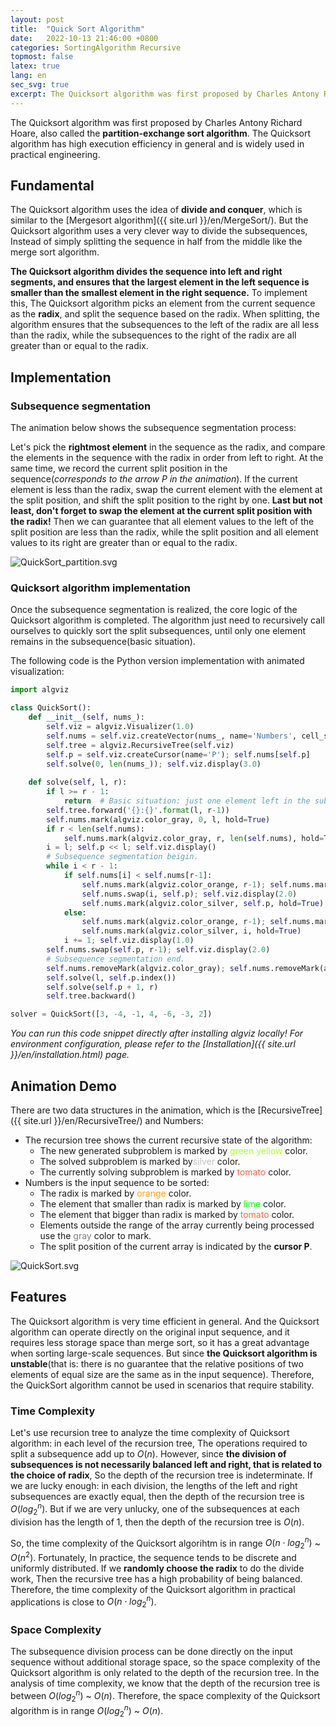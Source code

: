 ```yaml
---
layout: post
title:  "Quick Sort Algorithm"
date:   2022-10-13 21:46:00 +0800
categories: SortingAlgorithm Recursive
topmost: false
latex: true
lang: en
sec_svg: true
excerpt: The Quicksort algorithm was first proposed by Charles Antony Richard Hoare, also called the partition-exchange sort algorithm. The Quicksort algorithm has high execution efficiency in general and is widely used in practical engineering.
---
```


The Quicksort algorithm was first proposed by Charles Antony Richard Hoare, also called the **partition-exchange sort algorithm**. The Quicksort algorithm has high execution efficiency in general and is widely used in practical engineering.

## Fundamental

The Quicksort algorithm uses the idea of **divide and conquer**, which is similar to the [Mergesort algorithm]({{ site.url }}/en/MergeSort/). But the Quicksort algorithm uses a very clever way to divide the subsequences, Instead of simply splitting the sequence in half from the middle like the merge sort algorithm.

**The Quicksort algorithm divides the sequence into left and right segments, and ensures that the largest element in the left sequence is smaller than the smallest element in the right sequence.** To implement this, The Quicksort algorithm picks an element from the current sequence as the **radix**, and split the sequence based on the radix. When splitting, the algorithm ensures that the subsequences to the left of the radix are all less than the radix, while the subsequences to the right of the radix are all greater than or equal to the radix.

## Implementation

### Subsequence segmentation

The animation below shows the subsequence segmentation process:

Let's pick the **rightmost element** in the sequence as the radix, and compare the elements in the sequence with the radix in order from left to right. At the same time, we record the current split position in the sequence(*corresponds to the arrow P in the animation*). If the current element is less than the radix, swap the current element with the element at the split position, and shift the split position to the right by one. **Last but not least, don't forget to swap the element at the current split position with the radix!** Then we can guarantee that all element values to the left of the split position are less than the radix, while the split position and all element values to its right are greater than or equal to the radix.

![QuickSort_partition.svg](https://cdn.jsdelivr.net/gh/zjl9959/algviz-launch@master/svgs/QuickSort_partition.svg)

### Quicksort algorithm implementation

Once the subsequence segmentation is realized, the core logic of the Quicksort algorithm is completed. The algorithm just need to recursively call ourselves to quickly sort the split subsequences, until only one element remains in the subsequence(basic situation).

The following code is the Python version implementation with animated visualization:

```python
import algviz

class QuickSort():
    def __init__(self, nums_):
        self.viz = algviz.Visualizer(1.0)
        self.nums = self.viz.createVector(nums_, name='Numbers', cell_size=(40,200), histogram=True)
        self.tree = algviz.RecursiveTree(self.viz)
        self.p = self.viz.createCursor(name='P'); self.nums[self.p]
        self.solve(0, len(nums_)); self.viz.display(3.0)
    
    def solve(self, l, r):
        if l >= r - 1:
            return  # Basic situation: just one element left in the subsequence.
        self.tree.forward('{}:{}'.format(l, r-1))
        self.nums.mark(algviz.color_gray, 0, l, hold=True)
        if r < len(self.nums):
            self.nums.mark(algviz.color_gray, r, len(self.nums), hold=True)
        i = l; self.p << l; self.viz.display()
        # Subsequence segmentation beigin.
        while i < r - 1:
            if self.nums[i] < self.nums[r-1]:
                self.nums.mark(algviz.color_orange, r-1); self.nums.mark(algviz.color_tomato, i); self.viz.display(1.0)
                self.nums.swap(i, self.p); self.viz.display(2.0)
                self.nums.mark(algviz.color_silver, self.p, hold=True); self.p += 1
            else:
                self.nums.mark(algviz.color_orange, r-1); self.nums.mark(algviz.color_lime, i); self.viz.display()
                self.nums.mark(algviz.color_silver, i, hold=True)
            i += 1; self.viz.display(1.0)
        self.nums.swap(self.p, r-1); self.viz.display(2.0)
        # Subsequence segmentation end.
        self.nums.removeMark(algviz.color_gray); self.nums.removeMark(algviz.color_silver)
        self.solve(l, self.p.index())
        self.solve(self.p + 1, r)
        self.tree.backward()

solver = QuickSort([3, -4, -1, 4, -6, -3, 2])
```

*You can run this code snippet directly after installing algviz locally! For environment configuration, please refer to the [Installation]({{ site.url }}/en/installation.html) page.*

## Animation Demo

There are two data structures in the animation, which is the [RecursiveTree]({{ site.url }}/en/RecursiveTree/) and Numbers:

+ The recursion tree shows the current recursive state of the algorithm:
    + The new generated subproblem is marked by <font color="#ADFF2F">green yellow</font> color.
    + The solved subproblem is marked by<font color="silver">silver</font> color.
    + The currently solving subproblem is marked by <font color="tomato">tomato</font> color.
+ Numbers is the input sequence to be sorted:
    + The radix is marked by <font color="orange">orange</font> color.
    + The element that smaller than radix is marked by <font color="lime">lime</font> color.
    + The element that bigger than radix is marked by <font color="tomato">tomato</font> color.
    + Elements outside the range of the array currently being processed use the <font color="gray">gray</font> color to mark.
    + The split position of the current array is indicated by the **cursor P**.

![QuickSort.svg](https://cdn.jsdelivr.net/gh/zjl9959/algviz-launch@master/svgs/QuickSort.svg)

## Features

The Quicksort algorithm is very time efficient in general. And the Quicksort algorithm can operate directly on the original input sequence, and it requires less storage space than merge sort, so it has a great advantage when sorting large-scale sequences. But since **the Quicksort algorithm is unstable**(that is: there is no guarantee that the relative positions of two elements of equal size are the same as in the input sequence). Therefore, the QuickSort algorithm cannot be used in scenarios that require stability.

### Time Complexity

Let's use recursion tree to analyze the time complexity of Quicksort algorithm: in each level of the recursion tree, The operations required to split a subsequence add up to $O(n)$. However, since **the division of subsequences is not necessarily balanced left and right, that is related to the choice of radix**, So the depth of the recursion tree is indeterminate. If we are lucky enough: in each division, the lengths of the left and right subsequences are exactly equal, then the depth of the recursion tree is $O(log_2^n)$. But if we are very unlucky, one of the subsequences at each division has the length of 1, then the depth of the recursion tree is $O(n)$.

So, the time complexity of the Quicksort algorihtm is in range $O(n \cdot log_2^n)$ ~ $O(n^2)$. Fortunately, In practice, the sequence tends to be discrete and uniformly distributed. If we **randomly choose the radix** to do the divide work, Then the recursive tree has a high probability of being balanced. Therefore, the time complexity of the Quicksort algorithm in practical applications is close to $O(n \cdot log_2^n)$.

### Space Complexity

The subsequence division process can be done directly on the input sequence without additional storage space, so the space complexity of the Quicksort algorithm is only related to the depth of the recursion tree. In the analysis of time complexity, we know that the depth of the recursion tree is between $O(log_2^n)$ ~ $O(n)$. Therefore, the space complexity of the Quicksort algorithm is in range $O(log_2^n)$ ~ $O(n)$.
